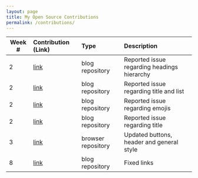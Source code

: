 ```yaml
---
layout: page
title: My Open Source Contributions
permalink: /contributions/
---
```


<!-- 
Type of the contribution should be "Wikipedia edit", "OpenStreet Map feature", "Documentation", "Course website", "Blog", 
"Browse Add-on", etc. 

The description should include a brief summary of what you did. 

Replace the first row with your contribution. 

--> 

| Week #       | Contribution (Link)  | Type  | Description | 
|---|:---|:---|:---| 
| 2 | [link](https://github.com/nyu-ossd-s19/TrottPilgrim-weekly/issues/1) | blog repository | Reported issue regarding headings hierarchy |
| 2 | [link](https://github.com/nyu-ossd-s19/riotrah-weekly/issues/1) | blog repository | Reported issue regarding title and list |
| 2 | [link](https://github.com/nyu-ossd-s19/ashley-weekly/issues/1) | blog repository | Reported issue regarding emojis |
| 2 | [link](https://github.com/nyu-ossd-s19/rachelyhe-weekly/issues/1) | blog repository | Reported issue regarding title |
| 3 | [link](https://github.com/nyu-ossd-s19/ToDoList-team13/commit/e7cedc66492faa1762a80b2af63307fef6b882e0) | browser repository | Updated buttons, header and general style |
| 8 | [link](https://github.com/nyu-ossd-s19/anthonykyi-weekly/pull/4) | blog repository | Fixed links |
